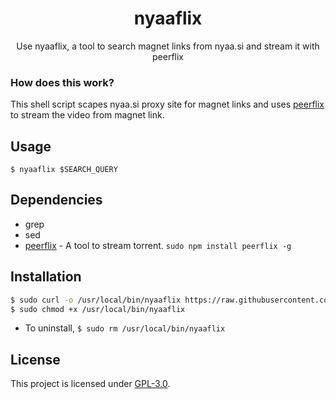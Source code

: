 <h1 align="center">nyaaflix</h1>
<p align="center">Use nyaaflix, a tool to search magnet links from nyaa.si and stream it with peerflix</p>

### How does this work?

This shell script scapes nyaa.si proxy site for magnet links and uses [peerflix](https://github.com/mafintosh/peerflix) to stream the video from magnet link.

## Usage
`
$ nyaaflix $SEARCH_QUERY
`

## Dependencies
* grep
* sed
* [peerflix](https://github.com/mafintosh/peerflix) - A tool to stream torrent. 
`sudo npm install peerflix -g`

## Installation

```sh
$ sudo curl -o /usr/local/bin/nyaaflix https://raw.githubusercontent.com/seadesert-git/nyaaflix/master/nyaaflix
$ sudo chmod +x /usr/local/bin/nyaaflix
```
- To uninstall,
`$ sudo rm /usr/local/bin/nyaaflix`

## License
This project is licensed under [GPL-3.0](https://raw.githubusercontent.com/Illumina/licenses/master/gpl-3.0.txt).

